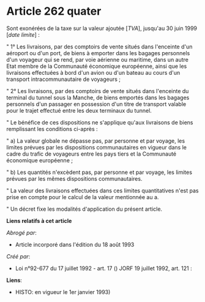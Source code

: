 # Article 262 quater

Sont exonérées de la taxe sur la valeur ajoutée [*TVA*], jusqu'au 30 juin 1999 [*date limite*] :

" 1° Les livraisons, par des comptoirs de vente situés dans l'enceinte d'un aéroport ou d'un port, de biens à emporter dans
les bagages personnels d'un voyageur qui se rend, par voie aérienne ou maritime, dans un autre Etat membre de la Communauté
économique européenne, ainsi que les livraisons effectuées à bord d'un avion ou d'un bateau au cours d'un transport
intracommunautaire de voyageurs ;

" 2° Les livraisons, par des comptoirs de vente situés dans l'enceinte du terminal du tunnel sous la Manche, de biens
emportés dans les bagages personnels d'un passager en possession d'un titre de transport valable pour le trajet effectué
entre les deux terminaux du tunnel.

" Le bénéfice de ces dispositions ne s'applique qu'aux livraisons de biens remplissant les conditions ci-après :

" a) La valeur globale ne dépasse pas, par personne et par voyage, les limites prévues par les dispositions communautaires en
vigueur dans le cadre du trafic de voyageurs entre les pays tiers et la Communauté économique européenne ;

" b) Les quantités n'excèdent pas, par personne et par voyage, les limites prévues par les mêmes dispositions communautaires.

" La valeur des livraisons effectuées dans ces limites quantitatives n'est pas prise en compte pour le calcul de la valeur
mentionnée au a.

" Un décret fixe les modalités d'application du présent article.

**Liens relatifs à cet article**

_Abrogé par_:

  - Article incorporé dans l'édition du 18 août 1993

_Créé par_:

  - Loi n°92-677 du 17 juillet 1992 - art. 17 () JORF 19 juillet 1992, art. 121 :

**Liens**:

  - HISTO: en vigueur le 1er janvier 1993)
